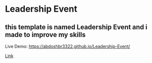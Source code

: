 # Leadership Event
this template is named Leadership Event and i made to improve my skills
----------


Live Demo: <a href="https://abdoshbr3322.github.io/Leadership-Event/">https://abdoshbr3322.github.io/Leadership-Event/</a>

<a href="https://storage.googleapis.com/drive-bulk-export-anonymous/20220801T191316Z/4133399871716478688/b132c8c5-9539-40b5-9925-899ccbccd7ee/1/7603df2c-f66b-45fb-bbe1-619df0e3fa21?authuser">Link</a>